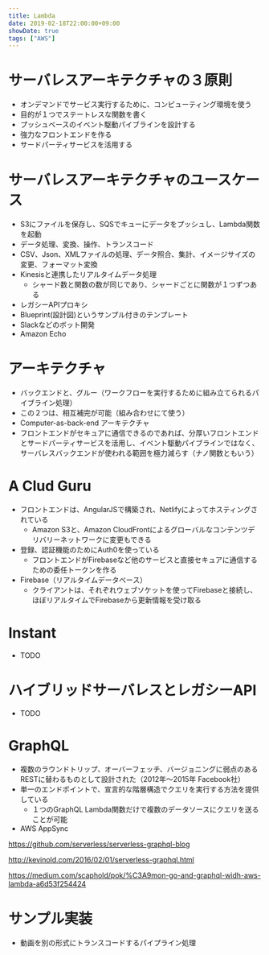 ```yaml
---
title: Lambda
date: 2019-02-18T22:00:00+09:00
showDate: true
tags: ["AWS"]
---
```


# サーバレスアーキテクチャの３原則
- オンデマンドでサービス実行するために、コンピューティング環境を使う
- 目的が１つでステートレスな関数を書く
- プッシュベースのイベント駆動パイブラインを設計する
- 強力なフロントエンドを作る
- サードパーティサービスを活用する

# サーバレスアーキテクチャのユースケース
- S3にファイルを保存し、SQSでキューにデータをプッシュし、Lambda関数を起動
- データ処理、変換、操作、トランスコード
- CSV、Json、XMLファイルの処理、データ照合、集計、イメージサイズの変更、フォーマット変換
- Kinesisと連携したリアルタイムデータ処理
  - シャード数と関数の数が同じであり、シャードごとに関数が１つずつある
- レガシーAPIプロキシ
- Blueprint(設計図)というサンプル付きのテンプレート
- Slackなどのボット開発
- Amazon Echo

# アーキテクチャ
- バックエンドと、グルー（ワークフローを実行するために組み立てられるパイブライン処理）
- この２つは、相互補完が可能（組み合わせにて使う）
- Computer-as-back-end アーキテクチャ
- フロントエンドがセキュアに通信できるのであれば、分厚いフロントエンドとサードパーティサービスを活用し、イベント駆動パイブラインではなく、サーバレスバックエンドが使われる範囲を極力減らす（ナノ関数ともいう）

# A Clud Guru
- フロントエンドは、AngularJSで構築され、Netlifyによってホスティングされている
  - Amazon S3と、Amazon CloudFrontによるグローバルなコンテンツデリバリーネットワークに変更もできる
- 登録、認証機能のためにAuth0を使っている
  - フロントエンドがFirebaseなど他のサービスと直接セキュアに通信するための委任トークンを作る
- Firebase（リアルタイムデータベース）
  - クライアントは、それぞれウェブソケットを使ってFirebaseと接続し、ほぼリアルタイムでFirebaseから更新情報を受け取る

# Instant
- TODO

# ハイブリッドサーバレスとレガシーAPI
- TODO

# GraphQL
- 複数のラウンドトリップ、オーバーフェッチ、バージョニングに弱点のあるRESTに替わるものとして設計された（2012年〜2015年 Facebook社）
- 単一のエンドポイントで、宣言的な階層構造でクエリを実行する方法を提供している
  - １つのGraphQL Lambda関数だけで複数のデータソースにクエリを送ることが可能
- AWS AppSync

https://github.com/serverless/serverless-graphql-blog

http://kevinold.com/2016/02/01/serverless-graphql.html

https://medium.com/scaphold/pok/%C3A9mon-go-and-graphql-widh-aws-lambda-a6d53f254424

# サンプル実装
- 動画を別の形式にトランスコードするパイプライン処理

#
